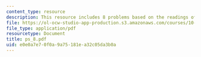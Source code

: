 ```yaml
---
content_type: resource
description: This resource includes 8 problems based on the readings of course text.
file: https://ol-ocw-studio-app-production.s3.amazonaws.com/courses/10-302-transport-processes-fall-2004/e0e0a7e70f0a9a75181ea32c05da3b0a_ps_8.pdf
file_type: application/pdf
resourcetype: Document
title: ps_8.pdf
uid: e0e0a7e7-0f0a-9a75-181e-a32c05da3b0a
---
```

